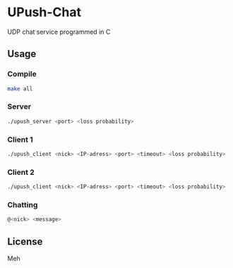 # UPush-Chat
UDP chat service programmed in C

## Usage
### Compile
```bash
make all
```

### Server
```bash
./upush_server <port> <loss probability>
```

### Client 1
```bash
./upush_client <nick> <IP-adress> <port> <timeout> <loss probability>
```

### Client 2
```bash
./upush_client <nick> <IP-adress> <port> <timeout> <loss probability>
```

### Chatting
```bash
@<nick> <message>
```

## License
Meh
